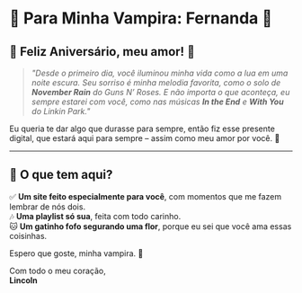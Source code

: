<!-- Banner centralizado -->

# 💖 Para Minha Vampira: Fernanda 🖤  

## 🎉 Feliz Aniversário, meu amor! 🎂  

> *"Desde o primeiro dia, você iluminou minha vida como a lua em uma noite escura. Seu sorriso é minha melodia favorita, como o solo de* ***November Rain*** *do Guns N’ Roses. E não importa o que aconteça, eu sempre estarei com você, como nas músicas* ***In the End*** *e* ***With You*** *do Linkin Park."*  


Eu queria te dar algo que durasse para sempre, então fiz esse presente digital, que estará aqui para sempre – assim como meu amor por você. 💞  

---

## 🌹 O que tem aqui?  
✅ **Um site feito especialmente para você**, com momentos que me fazem lembrar de nós dois.  
🎶 **Uma playlist só sua**, feita com todo carinho.  
🐱 **Um gatinho fofo segurando uma flor**, porque eu sei que você ama essas coisinhas.  

Espero que goste, minha vampira. 🖤  

Com todo o meu coração,  
**Lincoln**  
